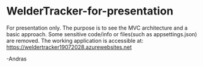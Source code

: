 # WelderTracker-for-presentation
For presentation only. The purpose is to see the MVC architecture and a basic approach.
Some sensitive code/info or files(such as appsettings.json) are removed. The working application is
accessible at:
https://weldertracker19072028.azurewebsites.net

-Andras

